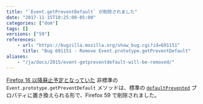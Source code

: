 ```yaml
---
title: "`Event.getPreventDefault` が削除されました"
date: "2017-11-15T10:25:00-05:00"
categories: ["dom"]
tags: []
versions: ["59"]
references:
    - url: "https://bugzilla.mozilla.org/show_bug.cgi?id=691151"
      title: "Bug 691151 - Remove Event.prototype.getPreventDefault"
aliases:
    - "/ja/docs/2015/event-getpreventdefault-will-be-removed/"
---
```

[Firefox 16 以降廃止予定となっていた](https://www.fxsitecompat.com/ja/docs/2013/obsolete-event-methods-have-been-removed/) 非標準の `Event.prototype.getPreventDefault` メソッドは、標準の [`defaultPrevented`](https://developer.mozilla.org/ja/docs/Web/API/Event/defaultPrevented) プロパティに置き換えられる形で、Firefox 59 で削除されました。
